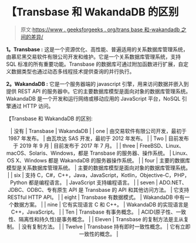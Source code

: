 # 【Transbase 和 WakandaDB 的区别

> 原文:[https://www . geeksforgeeks . org/trans base 和-wakandadb 之间的差异/](https://www.geeksforgeeks.org/difference-between-transbase-and-wakandadb/)

**1。Transbase :**
这是一个资源优化、高性能、普遍适用的关系数据库管理系统，由慕尼黑交易软件有限公司开发和维护。它是一个关系数据库管理系统，支持 SQL 标准的所有重要功能。Transbase 的数据库可通过附加函数进行扩展，自定义数据类型也通过动态多线程技术提供查询的并行执行。

**2。WakandaDB :**
它是一个服务器端的 javascript 引擎，用来访问数据并嵌入到提供 REST API 的服务器中。它的主要数据库模型是面向对象的数据库管理系统。WakandaDB 是一个开发和运行网络或移动应用的 JavaScript 平台，NoSQL 引擎通过 HTTP 访问。

【Transbase 和 WakandaDB 的区别:

<center>

| 没有 | Transbase | WakandaDB |
| one | 由交易软件有限公司开发，最初于 1987 年发布。 | 由瓦坎达 SAS 开发，最初于 2012 年发布。 |
| Two | 目前发布于 2019 年 9 月 | 目前发布于 2017 年 7 月。 |
| three | FreeBSD、Linux、macOS、Solaris、Windows，都是 Transbase 的服务器、操作系统。 | Linux、OS X、Windows 都是 WakandaDB 的服务器操作系统。 |
| four | 主要的数据库模型是关系数据库管理系统。 | 主要的数据库模型是面向对象的数据库管理系统。 |
| six | 支持 C，C#，C++，Java，JavaScript，Kotlin，Objective-C，PHP，Python 都是编程语言。 | JavaScript 支持编程语言。 |
| seven | ADO.NET、JDBC、ODBC、专有原生 API 是 Transbase 的 API 和其他访问方法。 | 它支持 RESTful HTTP API。 |
| eight | Transbase 有数据模式。 | WakandaDB 中有一个数据方案。 |
| nine | 它有实现语言 C 和 C++。 | WakandaDB 的实现语言是 C++，JavaScript。 |
| Ten | Transbase 有事务概念。 | ACID(原子性、一致性、隔离性和持久性)是事务概念。 |
| Eleven | Transbase 的复制方法是主从复制。 | 没有复制方法。 |
| Twelve | Transbase 持有即时一致性概念。 | 它有立即一致性的概念。 |

</center>